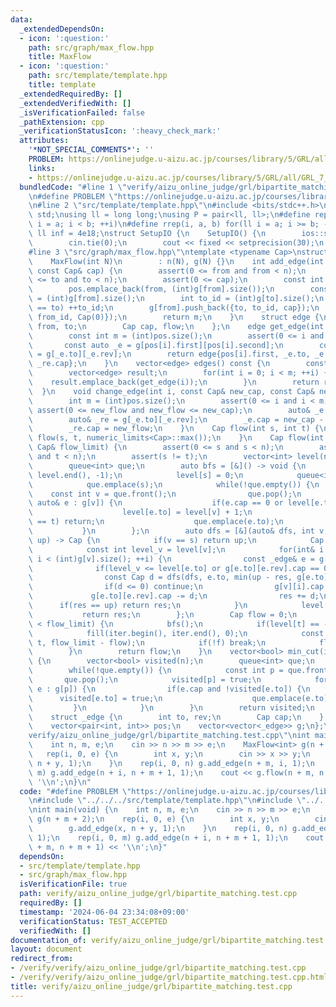 ```yaml
---
data:
  _extendedDependsOn:
  - icon: ':question:'
    path: src/graph/max_flow.hpp
    title: MaxFlow
  - icon: ':question:'
    path: src/template/template.hpp
    title: template
  _extendedRequiredBy: []
  _extendedVerifiedWith: []
  _isVerificationFailed: false
  _pathExtension: cpp
  _verificationStatusIcon: ':heavy_check_mark:'
  attributes:
    '*NOT_SPECIAL_COMMENTS*': ''
    PROBLEM: https://onlinejudge.u-aizu.ac.jp/courses/library/5/GRL/all/GRL_7_A
    links:
    - https://onlinejudge.u-aizu.ac.jp/courses/library/5/GRL/all/GRL_7_A
  bundledCode: "#line 1 \"verify/aizu_online_judge/grl/bipartite_matching.test.cpp\"\
    \n#define PROBLEM \"https://onlinejudge.u-aizu.ac.jp/courses/library/5/GRL/all/GRL_7_A\"\
    \n#line 2 \"src/template/template.hpp\"\n#include <bits/stdc++.h>\nusing namespace\
    \ std;\nusing ll = long long;\nusing P = pair<ll, ll>;\n#define rep(i, a, b) for(ll\
    \ i = a; i < b; ++i)\n#define rrep(i, a, b) for(ll i = a; i >= b; --i)\nconstexpr\
    \ ll inf = 4e18;\nstruct SetupIO {\n    SetupIO() {\n        ios::sync_with_stdio(0);\n\
    \        cin.tie(0);\n        cout << fixed << setprecision(30);\n    }\n} setup_io;\n\
    #line 3 \"src/graph/max_flow.hpp\"\ntemplate <typename Cap>\nstruct MaxFlow {\n\
    \    MaxFlow(int N)\n        : n(N), g(N) {}\n    int add_edge(int from, int to,\
    \ const Cap& cap) {\n        assert(0 <= from and from < n);\n        assert(0\
    \ <= to and to < n);\n        assert(0 <= cap);\n        const int m = (int)pos.size();\n\
    \        pos.emplace_back(from, (int)g[from].size());\n        const int from_id\
    \ = (int)g[from].size();\n        int to_id = (int)g[to].size();\n        if(from\
    \ == to) ++to_id;\n        g[from].push_back({to, to_id, cap});\n        g[to].push_back({from,\
    \ from_id, Cap(0)});\n        return m;\n    }\n    struct edge {\n        int\
    \ from, to;\n        Cap cap, flow;\n    };\n    edge get_edge(int i) const {\n\
    \        const int m = (int)pos.size();\n        assert(0 <= i and i < m);\n \
    \       const auto _e = g[pos[i].first][pos[i].second];\n        const auto _re\
    \ = g[_e.to][_e.rev];\n        return edge{pos[i].first, _e.to, _e.cap + _re.cap,\
    \ _re.cap};\n    }\n    vector<edge> edges() const {\n        const int m = (int)pos.size();\n\
    \        vector<edge> result;\n        for(int i = 0; i < m; ++i) {\n        \
    \    result.emplace_back(get_edge(i));\n        }\n        return result;\n  \
    \  }\n    void change_edge(int i, const Cap& new_cap, const Cap& new_flow) {\n\
    \        int m = (int)pos.size();\n        assert(0 <= i and i < m);\n       \
    \ assert(0 <= new_flow and new_flow <= new_cap);\n        auto& _e = g[pos[i].first][pos[i].second];\n\
    \        auto& _re = g[_e.to][_e.rev];\n        _e.cap = new_cap - new_flow;\n\
    \        _re.cap = new_flow;\n    }\n    Cap flow(int s, int t) {\n        return\
    \ flow(s, t, numeric_limits<Cap>::max());\n    }\n    Cap flow(int s, int t, const\
    \ Cap& flow_limit) {\n        assert(0 <= s and s < n);\n        assert(0 <= t\
    \ and t < n);\n        assert(s != t);\n        vector<int> level(n), iter(n);\n\
    \        queue<int> que;\n        auto bfs = [&]() -> void {\n            fill(level.begin(),\
    \ level.end(), -1);\n            level[s] = 0;\n            queue<int>().swap(que);\n\
    \            que.emplace(s);\n            while(!que.empty()) {\n            \
    \    const int v = que.front();\n                que.pop();\n                for(const\
    \ auto& e : g[v]) {\n                    if(e.cap == 0 or level[e.to] >= 0) continue;\n\
    \                    level[e.to] = level[v] + 1;\n                    if(e.to\
    \ == t) return;\n                    que.emplace(e.to);\n                }\n \
    \           }\n        };\n        auto dfs = [&](auto& dfs, int v, const Cap&\
    \ up) -> Cap {\n            if(v == s) return up;\n            Cap res = 0;\n\
    \            const int level_v = level[v];\n            for(int& i = iter[v];\
    \ i < (int)g[v].size(); ++i) {\n                const _edge& e = g[v][i];\n  \
    \              if(level_v <= level[e.to] or g[e.to][e.rev].cap == 0) continue;\n\
    \                const Cap d = dfs(dfs, e.to, min(up - res, g[e.to][e.rev].cap));\n\
    \                if(d <= 0) continue;\n                g[v][i].cap += d;\n   \
    \             g[e.to][e.rev].cap -= d;\n                res += d;\n          \
    \      if(res == up) return res;\n            }\n            level[v] = n;\n \
    \           return res;\n        };\n        Cap flow = 0;\n        while(flow\
    \ < flow_limit) {\n            bfs();\n            if(level[t] == -1) break;\n\
    \            fill(iter.begin(), iter.end(), 0);\n            const Cap f = dfs(dfs,\
    \ t, flow_limit - flow);\n            if(!f) break;\n            flow += f;\n\
    \        }\n        return flow;\n    }\n    vector<bool> min_cut(int s) const\
    \ {\n        vector<bool> visited(n);\n        queue<int> que;\n        que.emplace(s);\n\
    \        while(!que.empty()) {\n            const int p = que.front();\n     \
    \       que.pop();\n            visited[p] = true;\n            for(const auto&\
    \ e : g[p]) {\n                if(e.cap and !visited[e.to]) {\n              \
    \      visited[e.to] = true;\n                    que.emplace(e.to);\n       \
    \         }\n            }\n        }\n        return visited;\n    }\n\n   private:\n\
    \    struct _edge {\n        int to, rev;\n        Cap cap;\n    };\n    int n;\n\
    \    vector<pair<int, int>> pos;\n    vector<vector<_edge>> g;\n};\n#line 4 \"\
    verify/aizu_online_judge/grl/bipartite_matching.test.cpp\"\nint main(void) {\n\
    \    int n, m, e;\n    cin >> n >> m >> e;\n    MaxFlow<int> g(n + m + 2);\n \
    \   rep(i, 0, e) {\n        int x, y;\n        cin >> x >> y;\n        g.add_edge(x,\
    \ n + y, 1);\n    }\n    rep(i, 0, n) g.add_edge(n + m, i, 1);\n    rep(i, 0,\
    \ m) g.add_edge(n + i, n + m + 1, 1);\n    cout << g.flow(n + m, n + m + 1) <<\
    \ '\\n';\n}\n"
  code: "#define PROBLEM \"https://onlinejudge.u-aizu.ac.jp/courses/library/5/GRL/all/GRL_7_A\"\
    \n#include \"../../../src/template/template.hpp\"\n#include \"../../../src/graph/max_flow.hpp\"\
    \nint main(void) {\n    int n, m, e;\n    cin >> n >> m >> e;\n    MaxFlow<int>\
    \ g(n + m + 2);\n    rep(i, 0, e) {\n        int x, y;\n        cin >> x >> y;\n\
    \        g.add_edge(x, n + y, 1);\n    }\n    rep(i, 0, n) g.add_edge(n + m, i,\
    \ 1);\n    rep(i, 0, m) g.add_edge(n + i, n + m + 1, 1);\n    cout << g.flow(n\
    \ + m, n + m + 1) << '\\n';\n}"
  dependsOn:
  - src/template/template.hpp
  - src/graph/max_flow.hpp
  isVerificationFile: true
  path: verify/aizu_online_judge/grl/bipartite_matching.test.cpp
  requiredBy: []
  timestamp: '2024-06-04 23:34:08+09:00'
  verificationStatus: TEST_ACCEPTED
  verifiedWith: []
documentation_of: verify/aizu_online_judge/grl/bipartite_matching.test.cpp
layout: document
redirect_from:
- /verify/verify/aizu_online_judge/grl/bipartite_matching.test.cpp
- /verify/verify/aizu_online_judge/grl/bipartite_matching.test.cpp.html
title: verify/aizu_online_judge/grl/bipartite_matching.test.cpp
---
```

